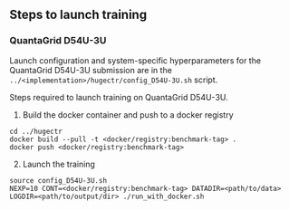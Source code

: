 ## Steps to launch training

### QuantaGrid D54U-3U

Launch configuration and system-specific hyperparameters for the QuantaGrid D54U-3U
submission are in the `../<implementation>/hugectr/config_D54U-3U.sh` script.

Steps required to launch training on QuantaGrid D54U-3U.

1. Build the docker container and push to a docker registry

```
cd ../hugectr
docker build --pull -t <docker/registry:benchmark-tag> .
docker push <docker/registry:benchmark-tag>
```

2. Launch the training
```
source config_D54U-3U.sh
NEXP=10 CONT=<docker/registry:benchmark-tag> DATADIR=<path/to/data> LOGDIR=<path/to/output/dir> ./run_with_docker.sh

